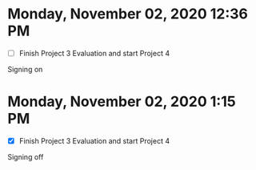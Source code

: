# Monday, November 02, 2020 12:36 PM
- [ ] Finish Project 3 Evaluation and start Project 4

Signing on 

# Monday, November 02, 2020 1:15 PM
- [X] Finish Project 3 Evaluation and start Project 4

Signing off 